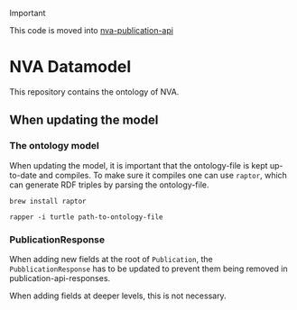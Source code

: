 > [!IMPORTANT]  
> This code is moved into [nva-publication-api](https://github.com/BIBSYSDEV/nva-publication-api)

# NVA Datamodel

This repository contains the ontology of NVA.

## When updating the model

### The ontology model

When updating the model, it is important that the ontology-file is kept up-to-date and compiles. To make sure it compiles one can use `raptor`, 
which can generate RDF triples by parsing the ontology-file.
```
brew install raptor
```
```
rapper -i turtle path-to-ontology-file
```

### PublicationResponse

When adding new fields at the root of `Publication`, the `PubblicationResponse` has to be updated to prevent them being removed in publication-api-responses.

When adding fields at deeper levels, this is not necessary. 
